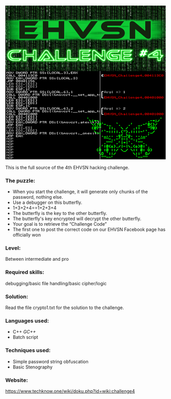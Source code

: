 ![alt text](https://github.com/aeneasoftroy/ehvsn-hack-challenge-4/blob/master/challenge4.png)

This is the full source of the 4th EHVSN hacking challenge.

### The puzzle:

- When you start the challenge, it will generate only chunks of the password, nothing else.
- Use a debugger on this butterfly.
- 1+3+2+4==1+2+3+4
- The butterfly is the key to the other butterfly.
- The butterfly's key encrypted will decrypt the other butterfly.
- Your goal is to retrieve the “Challenge Code”
- The first one to post the correct code on our EHVSN Facebook page has officially won 


### Level: 

Between intermediate and pro


### Required skills: 

debugging/basic file handling/basic cipher/logic


### Solution:

Read the file crypto1.txt for the solution to the challenge.

### Languages used:

- C++ *GC++*
- Batch script

### Techniques used:

- Simple password string obfuscation
- Basic Stenography

### Website:

https://www.techknow.one/wiki/doku.php?id=wiki:challenge4
